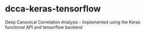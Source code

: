 # dcca-keras-tensorflow
Deep Canonical Correlation Analysis - Implemented using the Keras functional API and tensorflow backend
